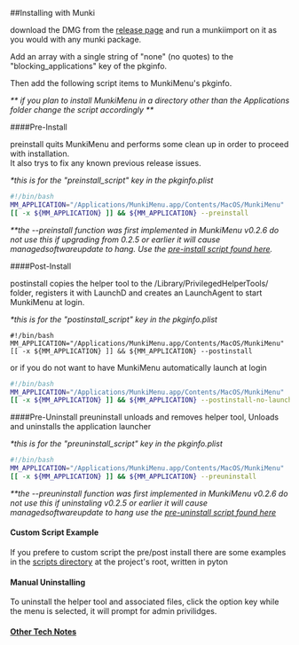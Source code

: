 ##Installing with Munki

download the DMG from the [release page][releases] and run a munkiimport on it as you would with any munki package.  

Add an array with a single string of "none" (no quotes) to the "blocking_applications" key of the pkginfo.

Then add the following script items to MunkiMenu's pkginfo.  

_** if you plan to install MunkiMenu in a directory other than the Applications folder change the script accordingly **_

####Pre-Install

preinstall quits MunkiMenu and performs some clean up in order to proceed with installation.  
It also trys to fix any known previous release issues.

_*this is for the "preinstall_script" key in the pkginfo.plist_

```bash
#!/bin/bash
MM_APPLICATION="/Applications/MunkiMenu.app/Contents/MacOS/MunkiMenu"
[[ -x ${MM_APPLICATION} ]] && ${MM_APPLICATION} --preinstall
```
_**the --preinstall function was first implemented in MunkiMenu v0.2.6 do not use this if upgrading from 0.2.5 or earlier it will cause managedsoftwareupdate to hang.  Use the [pre-install script found here][scripts]._


####Post-Install

postinstall copies the helper tool to the /Library/PrivilegedHelperTools/ folder,
registers it with LaunchD and creates an LaunchAgent to start MunkiMenu at login.

_*this is for the "postinstall_script" key in the pkginfo.plist_
```shell
#!/bin/bash
MM_APPLICATION="/Applications/MunkiMenu.app/Contents/MacOS/MunkiMenu"
[[ -x ${MM_APPLICATION} ]] && ${MM_APPLICATION} --postinstall
```
or if you do not want to have MunkiMenu automatically launch at login 
```bash
#!/bin/bash
MM_APPLICATION="/Applications/MunkiMenu.app/Contents/MacOS/MunkiMenu"
[[ -x ${MM_APPLICATION} ]] && ${MM_APPLICATION} --postinstall-no-launch
```
####Pre-Uninstall
preuninstall unloads and removes helper tool, Unloads and uninstalls the application launcher  

_*this is for the "preuninstall_script" key in the pkginfo.plist_
```bash
#!/bin/bash
MM_APPLICATION="/Applications/MunkiMenu.app/Contents/MacOS/MunkiMenu"
[[ -x ${MM_APPLICATION} ]] && ${MM_APPLICATION} --preuninstall
```
_**the --preuninstall function was first implemented in MunkiMenu v0.2.6 do not use this if uninstaling v0.2.5 or earlier it will
cause managedsoftwareupdate to hang use the [pre-uninstall script found here][scripts]_



#### Custom Script Example
If you prefere to custom script the pre/post install there are some examples 
in the [scripts directory][scripts]  at the project's root, written in pyton
  
#### Manual Uninstalling
To uninstall the helper tool and associated files, click the option key while the menu is selected, it will prompt for admin privilidges.

#### [Other Tech Notes][tech_notes]
[releases]:https://github.com/eahrold/MunkiMenu/releases
[scripts]:../Scripts
[tech_notes]:./technotes.md

